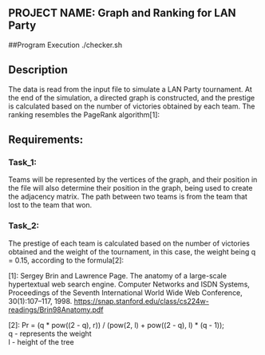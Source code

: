 ## PROJECT NAME: Graph and Ranking for LAN Party

##Program Execution
./checker.sh

## Description
The data is read from the input file to simulate a LAN Party tournament. At the end of the simulation, a directed graph is constructed, and the prestige is calculated based on the number of victories obtained by each team. 
The ranking resembles the PageRank algorithm[1]:<br>

## Requirements:

### Task_1:
Teams will be represented by the vertices of the graph, and their position in the file will also determine their position in the graph, being used to create the adjacency matrix. The path between two teams is from the team that lost to the team that won.

### Task_2:
The prestige of each team is calculated based on the number of victories obtained and the weight of the tournament, in this case, the weight being q = 0.15, according to the formula[2]:



[1]: Sergey Brin and Lawrence Page. The anatomy of a large-scale hypertextual web search engine. Computer Networks and ISDN Systems, Proceedings of the Seventh International World Wide Web Conference, 30(1):107–117, 1998.
https://snap.stanford.edu/class/cs224w-readings/Brin98Anatomy.pdf

[2]: Pr = (q * pow((2 - q), r)) / (pow(2, l) + pow((2 - q), l) * (q - 1));<br>
q - represents the weight<br>
l - height of the tree<br>

